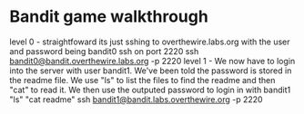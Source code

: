 # Bandit game walkthrough
level 0 - straightfoward its just sshing to overthewire.labs.org with the user and password being bandit0 ssh on port 2220 ssh bandit0@bandit.overthewire.labs.org -p 2220
level 1 - We now have to login into the server with user bandit1. We've been told the password is stored in the readme file. We use "ls" to list the files to find the readme and then "cat" to read it. We then use the outputed password to login in with bandit1  "ls" "cat readme" ssh bandit1@bandit.labs.overthewire.org -p 2220
